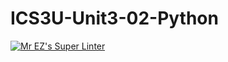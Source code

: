 # ICS3U-Unit3-02-Python

[![Mr EZ's Super Linter](https://github.com/Evgeny-Vovk/ICS3U-Unit3-02-Python/workflows/Mr%20Coxall's%20Super%20Linter/badge.svg)](https://github.com/Evgeny-Vovk/ICS3U-Unit3-02-Python/actions)
